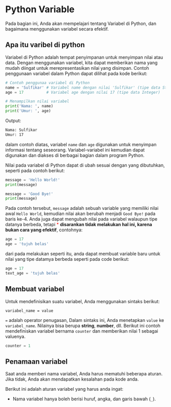 # Python Variable

Pada bagian ini, Anda akan mempelajari tentang Variabel di Python, dan bagaimana menggunakan variabel secara efektif.

## Apa itu varibel di python
Variabel di Python adalah tempat penyimpanan untuk menyimpan nilai atau data. Dengan menggunakan variabel, kita dapat memberikan nama yang mudah diingat untuk merepresentasikan nilai yang disimpan. Contoh penggunaan variabel dalam Python dapat dilihat pada kode berikut:
```python
# Contoh penggunaa variabel di Python
name = 'Sulfikar' # Variabel name dengan nilai 'Sulfikar' (tipe data String) 
age = 17          # Variabel age dengan nilai 17 (tipe data Integer)

# Menampilkan nilai variabel
print('Nama: ', name)
print('Umur: ', age)
```
Output:
```bash
Nama: Sulfikar
Umur: 17
```
dalam contoh diatas, variabel `name` dan `age` digunakan untuk menyimpan informasi tentang seseorang. Variabel-variabel ini kemudian dapat digunakan dan diakses di berbagai bagian dalam program Python.

Nilai pada variabel di Python dapat di ubah sesuai dengan yang dibutuhkan, seperti pada contoh berikut:
```python
message = 'Hello World!'
print(message)

message = 'Good Bye!'
print(message)
```
Pada contoh tersebut, `message` adalah sebuah variable yang memiliki nilai awal `Hello World`, kemudian nilai akan berubah menjadi `Good Bye!` pada baris ke-4.
Anda juga dapat mengubah nilai pada variabel walaupun tipe datanya berbeda,  tetapi <span style="color:red;">*</span>
**disarankan tidak melakukan hal ini, karena bukan cara yang efektif**, contohnya:
```python
age = 17
age = 'tujuh belas'
```
dari pada melakukan seperti itu, anda dapat membuat variable baru untuk nilai yang tipe datamya berbeda seperti pada code berikut:
```python
age = 17
text_age = 'tujuh belas'
```


## Membuat variabel
Untuk mendefinisikan suatu variabel, Anda menggunakan sintaks berikut:
```plaintext
variabel_name = value
```
`=` adalah operator penugasan, Dalam sintaks ini, Anda menetapkan `value` ke `variabel_name`. Nilainya bisa berupa __string__, __number__, dll. Berikut ini contoh mendefiniskan variabel bernama `counter` dan memberikan nilai 1 sebagai valuenya.
```python
counter = 1
```

## Penamaan variabel
Saat anda memberi nama variabel, Anda harus mematuhi beberapa aturan. Jika tidak, Anda akan mendapatkan kesalahan pada kode anda.

Berikut ini adalah aturan variabel yang harus anda ingat:
- Nama variabel hanya boleh berisi huruf, angka, dan garis bawah (`_`).
